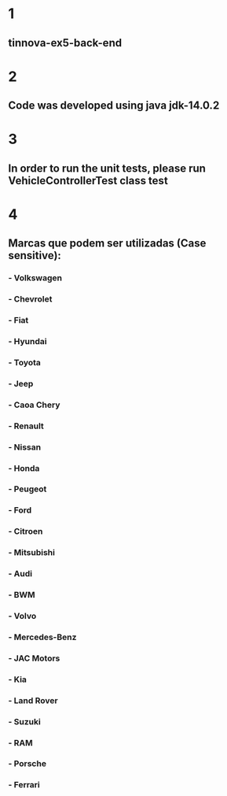 # 1 
## tinnova-ex5-back-end

# 2
## Code was developed using java jdk-14.0.2

# 3
## In order to run the unit tests, please run VehicleControllerTest class test

# 4
## Marcas que podem ser utilizadas (Case sensitive):
### - Volkswagen
### - Chevrolet
### - Fiat
### - Hyundai
### - Toyota
### - Jeep
### - Caoa Chery
### - Renault
### - Nissan
### - Honda
### - Peugeot
### - Ford
### - Citroen
### - Mitsubishi
### - Audi
### - BWM
### - Volvo
### - Mercedes-Benz
### - JAC Motors
### - Kia
### - Land Rover
### - Suzuki
### - RAM
### - Porsche
### - Ferrari